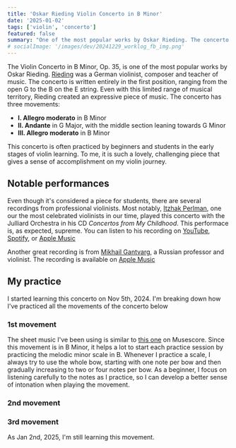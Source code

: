 ```yaml
---
title: 'Oskar Rieding Violin Concerto in B Minor'
date: '2025-01-02'
tags: ['violin', 'concerto']
featured: false
summary: "One of the most popular works by Oskar Rieding. The concerto was written with notes entirely in first position. Even with this limited range of musical territory, Rieding gave us an expressive piece of music that feels like a gentle flow"
# socialImage: '/images/dev/20241229_worklog_fb_img.png'
---
```


The Violin Concerto in B Minor, Op. 35, is one of the most popular works by Oskar Rieding. [Rieding](https://en.wikipedia.org/wiki/Oskar_Rieding) was a German violinist, composer and teacher of music. The concerto is written entirely in the first position, ranging from the open G to the B on the E string. Even with this limited range of musical territory, Rieding created an expressive piece of music. The concerto has three movements:
* **I. Allegro moderato** in B Minor
* **II. Andante** in G Major, with the middle section leaning towards G Minor
* **III. Allegro moderato** in B Minor

This concerto is often practiced by beginners and students in the early stages of violin learning. To me, it is such a lovely, challenging piece that gives a sense of accomplishment on my violin journey.

## Notable performances

Even though it's considered a piece for students, there are several recordings from professional violinists. Most notably,  [Itzhak Perlman](https://en.wikipedia.org/wiki/Itzhak_Perlman), one our the most celebrated violinists in our time, played this concerto with the Julliard Orchestra in his CD _Concertos from My Childhood_. This performace is, as expected, supreme. You can listen to his recording on [YouTube](https://www.youtube.com/watch?v=dhvIiXonxzI), [Spotify](https://open.spotify.com/album/0hGBTqulk3OZ4Yle4Cnteq), or [Apple Music](https://music.apple.com/se/album/concertos-from-my-childhood/1025538364?l=en-GB)

Another great recording is from [Mikhail Gantvarg](https://eng.spdm.ru/mikhail-gantvarg), a Russian professor and violinist. The recording is available on [Apple Music](https://music.apple.com/se/album/50-classic-violin-concertos-bach-mozart-vivaldi-more/471502152?l=en-GB)

## My practice

I started learning this concerto on Nov 5th, 2024. I'm breaking down how I've practiced all the movements of the concerto below

### 1st movement
The sheet music I've been using is similar to [this one](https://musescore.com/user/26947216/scores/9770629) on Musescore. Since this movement is in B Minor, it helps a lot to start each practice session by practicing the melodic minor scale in B. Whenever I practice a scale, I always try to use the whole bow, starting with one note per bow and then gradually increasing to two or four notes per bow. As a beginner, I focus on listening carefully to the notes as I practice, so I can develop a better sense of intonation when playing the movement.

### 2nd movement

### 3rd movement

As Jan 2nd, 2025, I'm still learning this movement. 